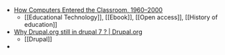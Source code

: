 - [How Computers Entered the Classroom, 1960–2000](https://www.degruyter.com/document/doi/10.1515/9783110780147/html)
	- [[Educational Technology]], [[Ebook]], [[Open access]], [[History of education]]
- [Why Drupal.org still in drupal 7 ? | Drupal.org](https://www.drupal.org/forum/general/general-discussion/2019-01-10/why-drupalorg-still-in-drupal-7)
	- [[Drupal]]
-